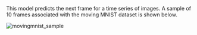 This model predicts the next frame for a time series of images. A sample of 10 frames associated with the moving MNIST dataset is shown below.

![movingmnist_sample](https://github.com/user-attachments/assets/d17935e5-7e15-4ecc-8c88-8b90c117264e)

